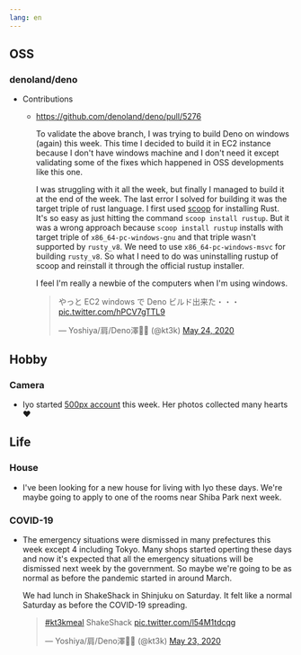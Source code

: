 ```yaml
---
lang: en
---
```


## OSS

### denoland/deno

- Contributions

  - https://github.com/denoland/deno/pull/5276

    To validate the above branch, I was trying to build Deno on windows (again) this week. This time I decided to build it in EC2 instance because I don't have windows machine and I don't need it except validating some of the fixes which happened in OSS developments like this one.

    I was struggling with it all the week, but finally I managed to build it at the end of the week. The last error I solved for building it was the target triple of rust language. I first used [scoop](https://scoop.sh/) for installing Rust. It's so easy as just hitting the command `scoop install rustup`. But it was a wrong approach because `scoop install rustup` installs with target triple of `x86_64-pc-windows-gnu` and that triple wasn't supported by `rusty_v8`. We need to use `x86_64-pc-windows-msvc` for building `rusty_v8`. So what I need to do was uninstalling rustup of scoop and reinstall it through the official rustup installer.

    I feel I'm really a newbie of the computers when I'm using windows.

    <blockquote class="twitter-tweet"><p lang="ja" dir="ltr">やっと EC2 windows で Deno ビルド出来た・・・ <a href="https://t.co/hPCV7gTTL9">pic.twitter.com/hPCV7gTTL9</a></p>&mdash; Yoshiya/肩/Deno澤🧗‍♂️ (@kt3k) <a href="https://twitter.com/kt3k/status/1264502012088946688?ref_src=twsrc%5Etfw">May 24, 2020</a></blockquote> <script async src="https://platform.twitter.com/widgets.js" charset="utf-8"></script>

## Hobby

### Camera

- Iyo started [500px account](https://500px.com/iyoring) this week. Her photos collected many hearts ♥

## Life

### House

- I've been looking for a new house for living with Iyo these days. We're maybe going to apply to one of the rooms near Shiba Park next week.

### COVID-19

- The emergency situations were dismissed in many prefectures this week except 4 including Tokyo. Many shops started operting these days and now it's expected that all the emergency situations will be dismissed next week by the government. So maybe we're going to be as normal as before the pandemic started in around March.

  We had lunch in ShakeShack in Shinjuku on Saturday. It felt like a normal Saturday as before the COVID-19 spreading.

  <blockquote class="twitter-tweet"><p lang="en" dir="ltr"><a href="https://twitter.com/hashtag/kt3kmeal?src=hash&amp;ref_src=twsrc%5Etfw">#kt3kmeal</a> ShakeShack <a href="https://t.co/l54M1tdcqg">pic.twitter.com/l54M1tdcqg</a></p>&mdash; Yoshiya/肩/Deno澤🧗‍♂️ (@kt3k) <a href="https://twitter.com/kt3k/status/1264145105771917312?ref_src=twsrc%5Etfw">May 23, 2020</a></blockquote> <script async src="https://platform.twitter.com/widgets.js" charset="utf-8"></script>
